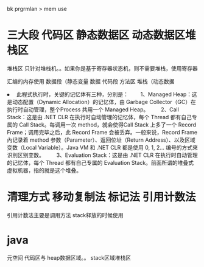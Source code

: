 bk prgrmlan > mem use



# 三大段   代码区   静态数据区   动态数据区堆栈区

 堆栈区 只针对堆栈机。。如果你是基于寄存器状态机，则不需要堆栈，使用寄存器

汇编的内存使用
数据段（静态变量 数据
代码段 方法区
堆栈（动态数据





⦁	　此程式执行时，关键的记忆体有三种，分別是：
　　1、Managed Heap：这是动态配置（Dynamic Allocation）的记忆体，由 Garbage Collector（GC）在执行时自动管理，整个Process 共用一个 Managed Heap。
　　2、Call Stack：这是由 .NET CLR 在执行时自动管理的记忆体，每个 Thread 都有自己专属的 Call Stack。每调用一次 method，就会使得Call Stack 上多了一个 Record Frame；调用完毕之后，此 Record Frame 会被丢弃。一般來说，Record Frame 內记录着 method 参数（Parameter）、返回位址（Return Address）、以及区域变数（Local Variable）。Java VM 和 .NET CLR 都是使用 0, 1, 2… 编号的方式來识別区别变数。
　　3、Evaluation Stack：这是由 .NET CLR 在执行时自动管理的记忆体，每个 Thread 都有自己专属的 Evaluation Stack。前面所谓的堆叠式虚拟机器，指的就是这个堆叠。



# 清理方式    移动复制法 标记法  引用计数法

引用计数法主要是调用方法 stack释放的时候使用

# java

元空间 代码区与    heap数据区域。。   stack区域堆栈区 